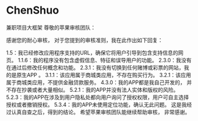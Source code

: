 # ChenShuo
兼职项目大框架
尊敬的苹果审核团队： 

感谢您的耐心审核， 对于您提到的审核准则，我在此作出如下回复：

1.5：我已经修改应用程序支持的URL，确保它将用户引导到包含支持信息的网页。
1.1.6：我的程序没有包含虚假信息、特征和误导用户的功能。
2.3.0：我没有在通过后修改任何概念和功能。
2.3.1：我没有切换到任何赌博或彩票的网站，我的是原生APP 。
3.1.1：该应用属于商城类应用，不存在购买行为。
3.2.1：该应用属于商城类应用，不提供金融贷款服务。
4.3.0：我的APP都是我自己开发的， 并不存在抄袭或者大量相似。
5.2.1：我的APP并没有法人实体和版权的风险。
5.2.3：我的APP在涉及到用户隐私处都向用户询问了授权权限，用户可自主选择授权或者撤销授权。
5.3.4：我的APP未使用定位功能，确认无此问题。
这是我经过认真自查之后，得到的结论。
希望苹果审核团队能继续帮助审核， 非常感谢。

